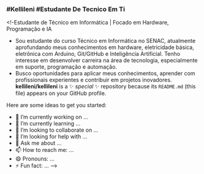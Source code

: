### #Kellileni #Estudante De Tecnico Em Ti

<!-Estudante de Técnico em Informática | Focado em Hardware, Programação e IA
 - Sou estudante do curso Técnico em Informática no SENAC, atualmente aprofundando meus conhecimentos em hardware, 
eletricidade básica, eletrônica com Arduino, Git/GitHub e Inteligência Artificial. 
   Tenho interesse em desenvolver carreira na área de tecnologia, especialmente em suporte, programação e automação.
 - Busco oportunidades para aplicar meus conhecimentos, aprender com profissionais experientes e contribuir em projetos
inovadores.
**kellileni/kellileni** is a ✨ _special_ ✨ repository because its `README.md` (this file) appears on your GitHub profile.

Here are some ideas to get you started:

- 🔭 I’m currently working on ...
- 🌱 I’m currently learning ...
- 👯 I’m looking to collaborate on ...
- 🤔 I’m looking for help with ...
- 💬 Ask me about ...
- 📫 How to reach me: ...
- 😄 Pronouns: ...
- ⚡ Fun fact: ...
-->
